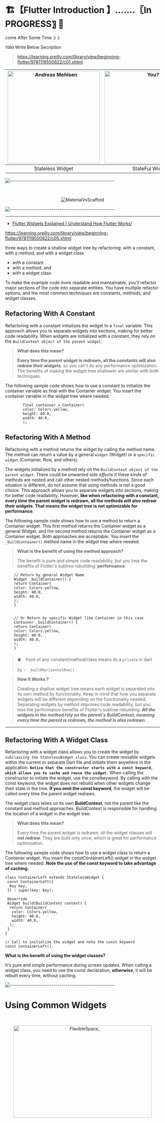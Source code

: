 # 🏗️【Flutter Introduction 】.......〖In PROGRESS〗 🚧

come After Some Time :) :)

`TODO` Write Below Secription

> https://learning.oreilly.com/library/view/beginning-flutter/9781119550822/c01.xhtml

[](../../PlayGround/ResourcesFiles/Flutter_Dart/StateFulWidget.jpeg)

| [<img alt="Andreas Mehlsen" src="../../../PlayGround/ResourcesFiles/Flutter_Dart/StatelesWidget_.jpeg" width="300" height="300">](https://twitter.com/andreasmehlsen) | [<img alt="You?" src="../../../PlayGround/ResourcesFiles/Flutter_Dart/StateFulWidget_.jpeg" width="300" height="300">](https://github.com/andreasbm/readme/blob/master/CONTRIBUTING.md) |
| :-------------------------------------------------------------------------------------------------------------------------------------------------------------------: | :-------------------------------------------------------------------------------------------------------------------------------------------------------------------------------------: |
|                                                                           Stateless Widget                                                                            |                                                                                     StateFul Widget                                                                                     |

![-----------------------------------------------------](../../../PlayGround/ResourcesFiles/ReadMeResources/lines/aqua.png)

<br>
<p align="center"> <img src="../../../PlayGround/ResourcesFiles/Flutter_Dart/MaterialVsScaffold_.gif" alt="MaterialVsScaffold">
</p>

![-----------------------------------------------------](../../../PlayGround/ResourcesFiles/ReadMeResources/lines/aqua.png)

---

- [Flutter Widgets Explained | Understand How Flutter Works!](https://www.youtube.com/watch?v=FU2Eeizo95o)

https://learning.oreilly.com/library/view/beginning-flutter/9781119550822/c05.xhtml

three ways to create a shallow widget tree by refactoring: with a constant, with a method, and with a widget class

- with a constant
- with a method, and
- with a widget class

To make the example code more readable and maintainable, you'll refactor major sections of the code into separate entities. You have multiple refactor options, and the most common techniques are constants, methods, and widget classes.

## Refactoring With A Constant

Refactoring with a constant initializes the widget to a `final` variable. This approach allows you to separate widgets into sections, making for better code readability. When widgets are initialized with a constant, they rely on the `BuildContext object of the parent widget`.

> **What does this mean?**
>
> **Every time the parent widget is redrawn, all the constants will also redraw their widgets**, so you can't do any performance optimization. The benefits of making the widget tree shallower are similar with both techniques.

The following sample code shows how to use a constant to initialize the container variable as final with the Container widget. You insert the container variable in the widget tree where needed.

```
        final container = Container(
        color: Colors.yellow,
        height: 40.0,
        width: 40.0,
        );
```

## Refactoring With A Method

Refactoring with a method returns the widget by calling the method name. The method can return a value by a general `widget` (Widget) or a `specific widget` (Container, Row, and others).

The widgets initialized by a method rely on the `BuildContext object of the parent widget`. There could be _unwanted side effects_ if these kinds of methods are nested and call other nested methods/functions. Since each situation is different, do not assume that using methods is not a good choice. This approach allows you to separate widgets into sections, making for better code readability. However, **like when refactoring with a constant, every time the parent widget is redrawn, all the methods will also redraw their widgets. That means the widget tree is not optimizable for performance**.

The following sample code shows how to use a method to return a Container widget. This first method returns the Container widget as a general Widget, and the second method returns the Container widget as a Container widget. Both approaches are acceptable. You insert the `_buildContainer()` method name in the widget tree where needed.

> **What is the benefit of using the method approach?**
>
> The benefit is pure and simple code readability, but you lose the benefits of Flutter's subtree rebuilding: **performance**.

```
    // Return by general Widget Name
    Widget _buildContainer() {
    return Container(
    color: Colors.yellow,
    height: 40.0,
    width: 40.0,
    );
    }


    // Or Return by specific Widget like Container in this case
    Container _buildContainer() {
    return Container(
    color: Colors.yellow,
    height: 40.0,
    width: 40.0,
    );
    }
```

<!-- ## REFACTORING WITH A CONSTANT -->

> ⛽️ `_` front of any constant/method/class means its a `private` in dart
>
> `Eg : _buildHorizontalRow()`

> **How It Works ?**
>
> Creating a shallow widget tree means each widget is separated into its own method by functionality. Keep in mind that how you separate widgets will be different depending on the functionality needed. Separating widgets by method improves code readability, but you lose the performance benefits of Flutter's subtree rebuilding. _**All the widgets in the method rely on the parent's BuildContext, meaning every time the parent is redrawn, the method is also redrawn.**_

---

## Refactoring With A Widget Class

Refactoring with a widget class allows you to create the widget by `subclassing the StatelessWidget class`. You can create reusable widgets within the current or separate Dart file and initiate them anywhere in the application. **`Notice that the constructor starts with a const keyword, which allows you to cache and reuse the widget.`** When calling the constructor to initiate the widget, use the constkeyword. By calling with the const keyword, the widget does not rebuild when other widgets change their state in the tree. **If you omit the const keyword**, the widget will be called every time the parent widget redraws.

The widget class relies on its own **BuildContext**, not the parent like the constant and method approaches. BuildContext is responsible for handling the location of a widget in the widget tree.

> **What does this mean?**
>
> Every time the parent widget is redrawn, all the widget classes will **not redraw**. They are built only once, which is great for performance optimization.

The following sample code shows how to use a widget class to return a Container widget. You insert the constContainerLeft() widget in the widget tree where needed. **Note the use of the const keyword to take advantage of caching.**

```
class ContainerLeft extends StatelessWidget {
 const ContainerLeft({
  Key key,
 }) : super(key: key);

 @override
 Widget build(BuildContext context) {
  return Container(
   color: Colors.yellow,
   height: 40.0,
   width: 40.0,
  );
 }
}

// Call to initialize the widget and note the const keyword
const ContainerLeft(),
```

**What is the benefit of using the widget classes?**

It's pure and simple performance during screen updates. When calling a widget class, you need to use the const declaration; **otherwise**, it will be rebuilt every time, without caching.

![-----------------------------------------------------](../../../PlayGround/ResourcesFiles/ReadMeResources/lines/aqua.png)

# Using Common Widgets

<br>
<p align="center"> <img height="300" width="450" src="../../../PlayGround/ResourcesFiles/Flutter_Dart/FlexibleSpace_.png" alt="FlexibleSpace_">
</p>
